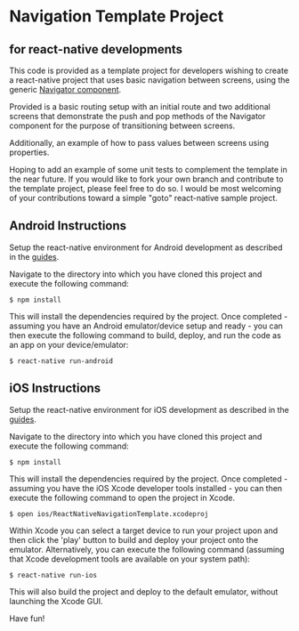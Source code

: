 # Navigation Template Project
## for react-native developments

This code is provided as a template project for developers wishing to create a react-native project that uses basic navigation between screens, using the generic [Navigator component](https://facebook.github.io/react-native/docs/navigator.html).

Provided is a basic routing setup with an initial route and two additional screens that demonstrate the push and pop methods of the Navigator component for the purpose of transitioning between screens.

Additionally, an example of how to pass values between screens using properties.

Hoping to add an example of some unit tests to complement the template in the near future. If you would like to fork your own branch and contribute to the template project, please feel free to do so. I would be most welcoming of your contributions toward a simple "goto" react-native sample project.

## Android Instructions

Setup the react-native environment for Android development as described in the [guides](https://facebook.github.io/react-native/docs/android-setup.html).

Navigate to the directory into which you have cloned this project and execute the following command:

```
$ npm install
```

This will install the dependencies required by the project. Once completed - assuming you have an Android emulator/device setup and ready - you can then execute the following command to build, deploy, and run the code as an app on your device/emulator:

```
$ react-native run-android
```

## iOS Instructions

Setup the react-native environment for iOS development as described in the [guides](https://facebook.github.io/react-native/docs/getting-started.html).

Navigate to the directory into which you have cloned this project and execute the following command:

```
$ npm install
```

This will install the dependencies required by the project. Once completed - assuming you have the iOS Xcode developer tools installed - you can then execute the following command to open the project in Xcode.

```
$ open ios/ReactNativeNavigationTemplate.xcodeproj
```

Within Xcode you can select a target device to run your project upon and then click the 'play' button to build and deploy your project onto the emulator. Alternatively, you can execute the following command (assuming that Xcode development tools are available on your system path):

```
$ react-native run-ios
```

This will also build the project and deploy to the default emulator, without launching the Xcode GUI.

Have fun!
